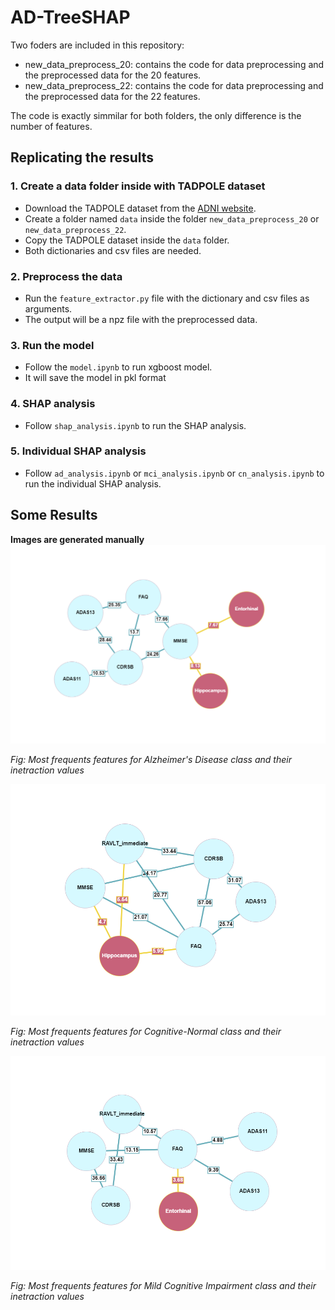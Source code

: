 # AD-TreeSHAP

Two foders are included in this repository:
- new_data_preprocess_20: contains the code for data preprocessing and the preprocessed data for the 20 features.
- new_data_preprocess_22: contains the code for data preprocessing and the preprocessed data for the 22 features.

The code is exactly simmilar for both folders, the only difference is the number of features.

## Replicating the results

### 1. Create a data folder inside with TADPOLE dataset
- Download the TADPOLE dataset from the [ADNI website](http://adni.loni.usc.edu/).
- Create a folder named `data` inside the folder `new_data_preprocess_20` or `new_data_preprocess_22`.
- Copy the TADPOLE dataset inside the `data` folder.
- Both dictionaries and csv files are needed.

### 2. Preprocess the data
- Run the `feature_extractor.py` file with the dictionary and csv files as arguments.
- The output will be a npz file with the preprocessed data.

### 3. Run the model
- Follow the `model.ipynb` to run xgboost model.
- It will save the model in pkl format

### 4. SHAP analysis
- Follow  `shap_analysis.ipynb` to run the SHAP analysis.

### 5. Individual SHAP analysis
- Follow  `ad_analysis.ipynb` or `mci_analysis.ipynb` or `cn_analysis.ipynb` to run the individual SHAP analysis.


## Some Results
**Images are generated manually**
![ad](https://github.com/alfahadarc/AD-TreeSHAP/blob/main/new_data_preprocess_22/images/graph_ad.png)

*Fig: Most frequents features for Alzheimer's Disease class and their inetraction values*

![cn](https://github.com/alfahadarc/AD-TreeSHAP/blob/main/new_data_preprocess_22/images/graph_cn.png)

*Fig: Most frequents features for Cognitive-Normal class and their inetraction values*

![mci](https://github.com/alfahadarc/AD-TreeSHAP/blob/main/new_data_preprocess_22/images/graph_mci.png)

*Fig: Most frequents features for Mild Cognitive Impairment class and their inetraction values*

